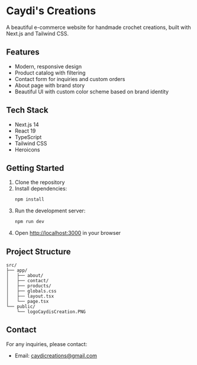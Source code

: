 # Caydi's Creations

A beautiful e-commerce website for handmade crochet creations, built with Next.js and Tailwind CSS.

## Features

- Modern, responsive design
- Product catalog with filtering
- Contact form for inquiries and custom orders
- About page with brand story
- Beautiful UI with custom color scheme based on brand identity

## Tech Stack

- Next.js 14
- React 19
- TypeScript
- Tailwind CSS
- Heroicons

## Getting Started

1. Clone the repository
2. Install dependencies:
   ```bash
   npm install
   ```
3. Run the development server:
   ```bash
   npm run dev
   ```
4. Open [http://localhost:3000](http://localhost:3000) in your browser

## Project Structure

```
src/
├── app/
│   ├── about/
│   ├── contact/
│   ├── products/
│   ├── globals.css
│   ├── layout.tsx
│   └── page.tsx
└── public/
    └── logoCaydisCreation.PNG
```

## Contact

For any inquiries, please contact:
- Email: caydicreations@gmail.com 